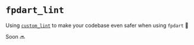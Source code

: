 # `fpdart_lint`
Using [`custom_lint`](https://pub.dev/packages/custom_lint) to make your codebase even safer when using `fpdart` 🤝

Soon 🔜